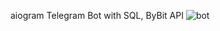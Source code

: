aiogram Telegram Bot with SQL, ByBit API
![bot](https://github.com/user-attachments/assets/0a2d819a-6297-40c5-896e-a7d423a88718)
